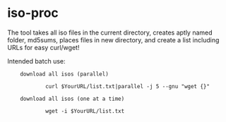 # iso-proc
The tool takes all iso files in the current directory, creates aptly named folder, md5sums, places files in new directory, and create a list including URLs for easy curl/wget!

Intended batch use:

        download all isos (parallel)

                curl $YourURL/list.txt|parallel -j 5 --gnu "wget {}"

        download all isos (one at a time)

                wget -i $YourURL/list.txt
